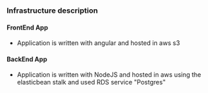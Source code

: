 ###  Infrastructure description
#### FrontEnd App
- Application is written with angular and hosted in aws s3
#### BackEnd App
- Application is written with NodeJS and hosted in aws using the elasticbean stalk and used RDS service "Postgres"